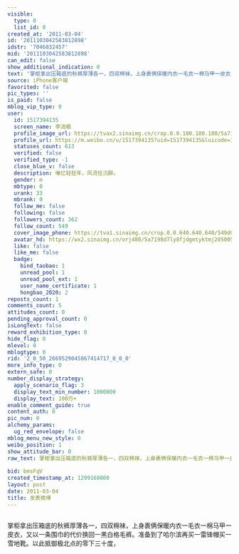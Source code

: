 ```yaml
---
visible:
  type: 0
  list_id: 0
created_at: '2011-03-04'
id: '2011103042583812898'
idstr: '7046832457'
mid: '2011103042583812898'
can_edit: false
show_additional_indication: 0
text: '掌柜拿出压箱底的秋裤厚薄各一，四双棉袜，上身裹俩保暖内衣一毛衣一棉马甲一皮衣，又以一条围巾的代价换回一黑白格毛裤。准备到了哈尔滨再买一雷锋帽买一雪地靴。以此抵御极北点的零下三十度， '
source: iPhone客户端
favorited: false
pic_types: ''
is_paid: false
mblog_vip_type: 0
user:
  id: 1517394135
  screen_name: 李消极
  profile_image_url: https://tvax2.sinaimg.cn/crop.0.0.180.180.180/5a7198d7ly8fjdgmtyktmj20500500so.jpg?KID=imgbed,tva&Expires=1606400256&ssig=oKF%2F8uerHG
  profile_url: https://m.weibo.cn/u/1517394135?uid=1517394135&luicode=10000011&lfid=2304131517394135_-_WEIBO_SECOND_PROFILE_WEIBO
  statuses_count: 613
  verified: false
  verified_type: -1
  close_blue_v: false
  description: 唯忆轻狂年，风流任沉醉。
  gender: m
  mbtype: 0
  urank: 33
  mbrank: 0
  follow_me: false
  following: false
  followers_count: 362
  follow_count: 549
  cover_image_phone: https://tva1.sinaimg.cn/crop.0.0.640.640.640/549d0121tw1egm1kjly3jj20hs0hsq4f.jpg
  avatar_hd: https://wx2.sinaimg.cn/orj480/5a7198d7ly8fjdgmtyktmj20500500so.jpg
  like: false
  like_me: false
  badge:
    bind_taobao: 1
    unread_pool: 1
    unread_pool_ext: 1
    user_name_certificate: 1
    hongbao_2020: 2
reposts_count: 1
comments_count: 5
attitudes_count: 0
pending_approval_count: 0
isLongText: false
reward_exhibition_type: 0
hide_flag: 0
mlevel: 0
mblogtype: 0
rid: '2_0_50_2669529045867414717_0_0_0'
more_info_type: 0
extern_safe: 0
number_display_strategy:
  apply_scenario_flag: 3
  display_text_min_number: 1000000
  display_text: 100万+
enable_comment_guide: true
content_auth: 0
pic_num: 0
alchemy_params:
  ug_red_envelope: false
mblog_menu_new_style: 0
weibo_position: 1
show_attitude_bar: 0
raw_text: 掌柜拿出压箱底的秋裤厚薄各一，四双棉袜，上身裹俩保暖内衣一毛衣一棉马甲一皮衣，又以一条围巾的代价换回一黑白格毛裤。准备到了哈尔滨再买一雷锋帽买一雪地靴。以此抵御极北点的零下三十度，
  ​​​
bid: bmsFqV
created_timestamp_at: 1299168000
layout: post
date: 2011-03-04
title: 发表微博
---
```


![]()

掌柜拿出压箱底的秋裤厚薄各一，四双棉袜，上身裹俩保暖内衣一毛衣一棉马甲一皮衣，又以一条围巾的代价换回一黑白格毛裤。准备到了哈尔滨再买一雷锋帽买一雪地靴。以此抵御极北点的零下三十度， 

